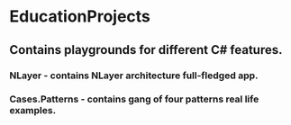 # EducationProjects
## Contains playgrounds for different C# features.
### NLayer - contains NLayer architecture full-fledged app.
### Cases.Patterns - contains gang of four patterns real life examples.
